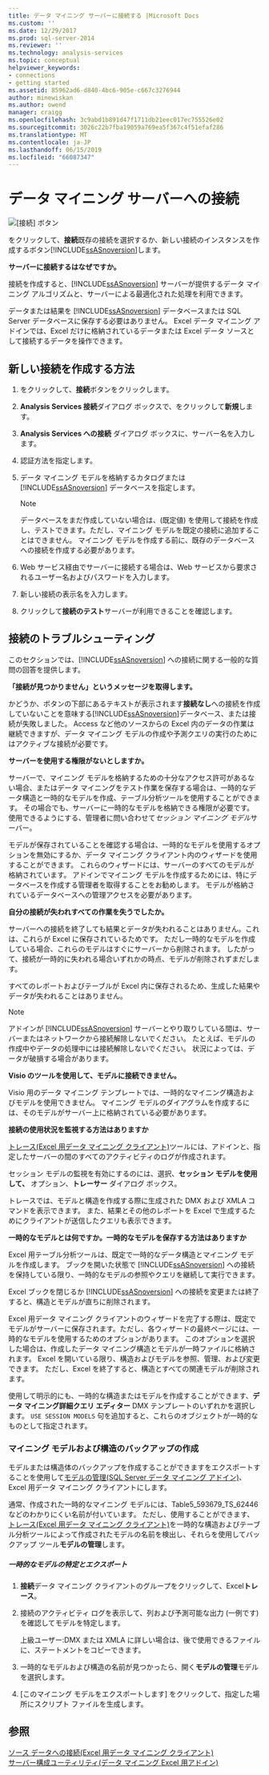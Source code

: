 ```yaml
---
title: データ マイニング サーバーに接続する |Microsoft Docs
ms.custom: ''
ms.date: 12/29/2017
ms.prod: sql-server-2014
ms.reviewer: ''
ms.technology: analysis-services
ms.topic: conceptual
helpviewer_keywords:
- connections
- getting started
ms.assetid: 85962ad6-d840-4bc6-905e-c667c3276944
author: minewiskan
ms.author: owend
manager: craigg
ms.openlocfilehash: 3c9abd1b891d47f1711db21eec017ec755526e02
ms.sourcegitcommit: 3026c22b7fba19059a769ea5f367c4f51efaf286
ms.translationtype: MT
ms.contentlocale: ja-JP
ms.lasthandoff: 06/15/2019
ms.locfileid: "66087347"
---
```

# <a name="connect-to-a-data-mining-server"></a>データ マイニング サーバーへの接続
  ![[接続] ボタン](media/misc-connection.gif "[接続] ボタン")  
  
 をクリックして、**接続**既存の接続を選択するか、新しい接続のインスタンスを作成するボタン[!INCLUDE[ssASnoversion](../includes/ssasnoversion-md.md)]します。  
  
 **サーバーに接続するはなぜですか。**  
  
 接続を作成すると、[!INCLUDE[ssASnoversion](../includes/ssasnoversion-md.md)] サーバーが提供するデータ マイニング アルゴリズムと、サーバーによる最適化された処理を利用できます。  
  
 データまたは結果を [!INCLUDE[ssASnoversion](../includes/ssasnoversion-md.md)] データベースまたは SQL Server データベースに保存する必要はありません。 Excel データ マイニング アドインでは、Excel だけに格納されているデータまたは Excel データ ソースとして接続するデータを操作できます。  
  
## <a name="how-to-create-a-new-connection"></a>新しい接続を作成する方法  
  
1.  をクリックして、**接続**ボタンをクリックします。  
  
2.  **Analysis Services 接続**ダイアログ ボックスで、をクリックして**新規**します。  
  
3.  **Analysis Services への接続** ダイアログ ボックスに、サーバー名を入力します。  
  
4.  認証方法を指定します。  
  
5.  データ マイニング モデルを格納するカタログまたは [!INCLUDE[ssASnoversion](../includes/ssasnoversion-md.md)] データベースを指定します。  
  
    > [!NOTE]  
    >  データベースをまだ作成していない場合は、(既定値) を使用して接続を作成し、テストできます。ただし、マイニング モデルを既定の接続に追加することはできません。 マイニング モデルを作成する前に、既存のデータベースへの接続を作成する必要があります。  
  
6.  Web サービス経由でサーバーに接続する場合は、Web サービスから要求されるユーザー名およびパスワードを入力します。  
  
7.  新しい接続の表示名を入力します。  
  
8.  クリックして**接続のテスト**サーバーが利用できることを確認します。  
  
## <a name="troubleshooting-connections"></a>接続のトラブルシューティング  
 このセクションでは、[!INCLUDE[ssASnoversion](../includes/ssasnoversion-md.md)] への接続に関する一般的な質問の回答を提供します。  
  
 **「接続が見つかりません」というメッセージを取得します。**  
  
 かどうか、ボタンの下部にあるテキストが表示されます**接続なし**への接続を作成していないことを意味する[!INCLUDE[ssASnoversion](../includes/ssasnoversion-md.md)]データベース、または接続が失敗しました。 Access など他のソースからの Excel 内のデータの作業は継続できますが、データ マイニング モデルの作成や予測クエリの実行のためにはアクティブな接続が必要です。  
  
 **サーバーを使用する権限がないとしますか。**  
  
 サーバーで、マイニング モデルを格納するための十分なアクセス許可があるない場合、またはデータ マイニングをテスト作業を保存する場合は、一時的なデータ構造と一時的なモデルを作成、テーブル分析ツールを使用することができます。 その場合でも、サーバーに一時的なモデルを格納できる権限が必要です。 使用できるようにする、管理者に問い合わせて*セッション マイニング モデル*サーバー。  
  
 モデルが保存されていることを確認する場合は、一時的なモデルを使用するオプションを無効にするか、データ マイニング クライアント内のウィザードを使用することができます。 これらのウィザードには、サーバーのすべてのモデルが格納されています。 アドインでマイニング モデルを作成するためには、特にデータベースを作成する管理者を取得することをお勧めします。 モデルが格納されているデータベースへの管理アクセスを必要があります。  
  
 **自分の接続が失われすべての作業を失うでしたか。**  
  
 サーバーへの接続を終了しても結果とデータが失われることはありません。これは、これらが Excel に保存されているためです。 ただし一時的なモデルを作成している場合、これらのモデルはすぐにサーバーから削除されます。 したがって、接続が一時的に失われる場合いずれかの時点、モデルが削除されずまだします。  
  
 すべてのレポートおよびテーブルが Excel 内に保存されるため、生成した結果やデータが失われることはありません。  
  
> [!NOTE]  
>  アドインが [!INCLUDE[ssASnoversion](../includes/ssasnoversion-md.md)] サーバーとやり取りしている間は、サーバーまたはネットワークから接続解除しないでください。 たとえば、モデルの作成中やデータの処理中には接続解除しないでください。 状況によっては、データが破損する場合があります。  
  
 **Visio のツールを使用して、モデルに接続できません。**  
  
 Visio 用のデータ マイニング テンプレートでは、一時的なマイニング構造およびモデルを使用できません。 マイニング モデルのダイアグラムを作成するには、そのモデルがサーバー上に格納されている必要があります。  
  
 **接続の使用状況を監視する方法はありますか**  
  
 [トレース&#40;Excel 用データ マイニング クライアント&#41;](trace-data-mining-client-for-excel.md)ツールには、アドインと、指定したサーバーの間のすべてのアクティビティのログが作成されます。  
  
 セッション モデルの監視を有効にするのには、選択、**セッション モデルを使用して、** オプション、**トレーサー**  ダイアログ ボックス。  
  
 トレースでは、モデルと構造を作成する際に生成された DMX および XMLA コマンドを表示できます。 また、結果とその他のレポートを Excel で生成するためにクライアントが送信したクエリも表示できます。  
  
 **一時的なモデルとは何ですか。一時的なモデルを保存する方法はありますか**  
  
 Excel 用テーブル分析ツールは、既定で一時的なデータ構造とマイニング モデルを作成します。 ブックを開いた状態で [!INCLUDE[ssASnoversion](../includes/ssasnoversion-md.md)] への接続を保持している限り、一時的なモデルの参照やクエリを継続して実行できます。  
  
 Excel ブックを閉じるか [!INCLUDE[ssASnoversion](../includes/ssasnoversion-md.md)] への接続を変更または終了すると、構造とモデルが直ちに削除されます。  
  
 Excel 用データ マイニング クライアントのウィザードを完了する際は、既定でモデルがサーバーに保存されます。ただし、各ウィザードの最終ページには、一時的なモデルを使用するためのオプションがあります。 このオプションを選択した場合は、作成したデータ マイニング構造とモデルが一時ファイルに格納されます。 Excel を開いている限り、構造およびモデルを参照、管理、および変更できます。 ただし、Excel を終了すると、構造とすべての関連モデルが削除されます。  
  
 使用して明示的にも、一時的な構造またはモデルを作成することができます、**データ マイニング詳細クエリ エディター** DMX テンプレートのいずれかを選択します。 `USE SESSION MODELS` 句を追加すると、これらのオブジェクトが一時的なものとして指定されます。   
  
### <a name="creating-backups-of-mining-models-and-structures"></a>マイニング モデルおよび構造のバックアップの作成  
 モデルまたは構造体のバックアップを作成することができますをエクスポートすることを使用して[モデルの管理&#40;SQL Server データ マイニング アドイン&#41;](manage-models-sql-server-data-mining-add-ins.md)、Excel 用データ マイニング クライアントにします。  
  
 通常、作成された一時的なマイニング モデルには、Table5_593679_TS_62446 などのわかりにくい名前が付いています。 ただし、使用することができます、[トレース&#40;Excel 用データ マイニング クライアント&#41;](trace-data-mining-client-for-excel.md)を一時的な構造およびテーブル分析ツールによって作成されたモデルの名前を検出し、それらを使用してバックアップ ツール**モデルの管理**します。  
  
##### <a name="identify-and-export-a-temporary-model"></a>一時的なモデルの特定とエクスポート  
  
1.  **接続**データ マイニング クライアントのグループをクリックして、Excel**トレース**。  
  
2.  接続のアクティビティ ログを表示して、列および予測可能な出力 (一例です) を確認してモデルを特定します。  
  
     上級ユーザー:DMX または XMLA に詳しい場合は、後で使用できるファイルに、ステートメントをコピーできます。  
  
3.  一時的なモデルおよび構造の名前が見つかったら、開く**モデルの管理**モデルを選択します。  
  
4.  [このマイニング モデルをエクスポートします] をクリックして、指定した場所にスクリプト ファイルを生成します。  
  
## <a name="see-also"></a>参照  
 [ソース データへの接続&#40;Excel 用データ マイニング クライアント&#41;](connect-to-source-data-data-mining-client-for-excel.md)   
 [サーバー構成ユーティリティ&#40;データ マイニング Excel 用アドイン&#41;](server-configuration-utility-data-mining-add-ins-for-excel.md)  
  
  
